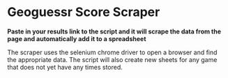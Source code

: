 # Geoguessr Score Scraper
**Paste in your results link to the script and it will scrape the data from the page and automatically add it to a spreadsheet**

The scraper uses the selenium chrome driver to open a browser and find the appropriate data. The script will also create new sheets
for any game that does not yet have any times stored. 
